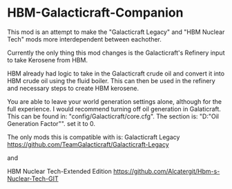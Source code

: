 # HBM-Galacticraft-Companion
This mod is an attempt to make the "Galacticraft Legacy" and "HBM Nuclear Tech" mods more interdependent between eachother.

Currently the only thing this mod changes is the Galacticraft's Refinery input to take Kerosene from HBM.

HBM already had logic to take in the Galacticraft crude oil and convert it into HBM crude oil using the fluid boiler. This can then be used in the refinery and necessary steps to create HBM kerosene.

You are able to leave your world generation settings alone, although for the full experience. I would recommend turning off oil generation in Galaticraft. This can be found in: "config/Galacticraft/core.cfg". The section is: "D:"Oil Generation Factor"". set it to 0.

The only mods this is compatible with is:
Galacticraft Legacy
https://github.com/TeamGalacticraft/Galacticraft-Legacy

and

HBM Nuclear Tech-Extended Edition
https://github.com/Alcatergit/Hbm-s-Nuclear-Tech-GIT

